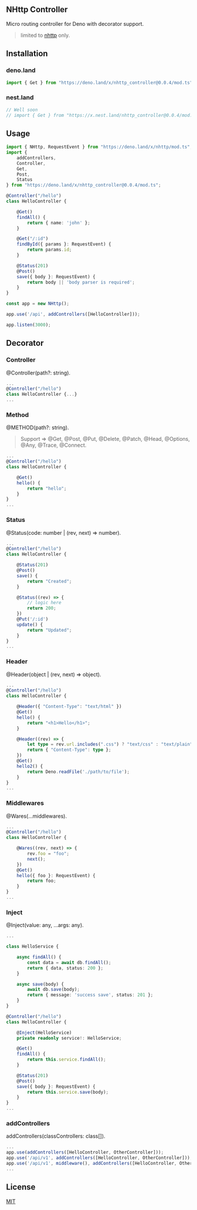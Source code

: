 ## NHttp Controller
Micro routing controller for Deno with decorator support.
> limited to [nhttp](https://github.com/nhttp/nhttp) only.

## Installation
### deno.land
```ts
import { Get } from "https://deno.land/x/nhttp_controller@0.0.4/mod.ts";
```

### nest.land
```ts
// Well soon
// import { Get } from "https://x.nest.land/nhttp_controller@0.0.4/mod.ts";
```

## Usage
```ts
import { NHttp, RequestEvent } from "https://deno.land/x/nhttp/mod.ts";
import { 
    addControllers, 
    Controller, 
    Get,
    Post,
    Status 
} from "https://deno.land/x/nhttp_controller@0.0.4/mod.ts";

@Controller("/hello")
class HelloController {

    @Get()
    findAll() {
        return { name: 'john' };
    }

    @Get("/:id")
    findById({ params }: RequestEvent) {
        return params.id;
    }

    @Status(201)
    @Post()
    save({ body }: RequestEvent) {
        return body || 'body parser is required';
    }
}

const app = new NHttp();

app.use('/api', addControllers([HelloController]));

app.listen(3000);
```

## Decorator
### Controller
@Controller(path?: string).
```ts
...
@Controller("/hello")
class HelloController {...}
...
```

### Method
@METHOD(path?: string).
> Support => @Get, @Post, @Put, @Delete, @Patch, @Head, @Options, @Any, @Trace, @Connect.
```ts
...
@Controller("/hello")
class HelloController {

    @Get()
    hello() {
        return "hello";
    }
}
...
```

### Status
@Status(code: number | (rev, next) => number).
```ts
...
@Controller("/hello")
class HelloController {

    @Status(201)
    @Post()
    save() {
        return "Created";
    }

    @Status((rev) => {
        // logic here
        return 200;
    })
    @Put('/:id')
    update() {
        return "Updated";
    }
}
...
```

### Header
@Header(object | (rev, next) => object).
```ts
...
@Controller("/hello")
class HelloController {

    @Header({ "Content-Type": "text/html" })
    @Get()
    hello() {
        return "<h1>Hello</h1>";
    }

    @Header((rev) => {
        let type = rev.url.includes(".css") ? "text/css" : "text/plain";
        return { "Content-Type": type };
    })
    @Get()
    hello2() {
        return Deno.readFile('./path/to/file');
    }
}
...
```
### Middlewares
@Wares(...middlewares).
```ts
...
@Controller("/hello")
class HelloController {

    @Wares((rev, next) => {
        rev.foo = "foo";
        next();
    })
    @Get()
    hello({ foo }: RequestEvent) {
        return foo;
    }
}
...
```
### Inject 
@Inject(value: any, ...args: any).
```ts
...

class HelloService {

    async findAll() {
        const data = await db.findAll();
        return { data, status: 200 }; 
    }

    async save(body) {
        await db.save(body);
        return { message: 'success save', status: 201 }; 
    }
}

@Controller("/hello")
class HelloController {

    @Inject(HelloService)
    private readonly service!: HelloService;

    @Get()
    findAll() {
        return this.service.findAll();
    }

    @Status(201)
    @Post()
    save({ body }: RequestEvent) {
        return this.service.save(body);
    }
}
...
```
### addControllers 
addControllers(classControllers: class[]).
```ts
...
app.use(addControllers([HelloController, OtherController]));
app.use('/api/v1', addControllers([HelloController, OtherController]));
app.use('/api/v1', middleware(), addControllers([HelloController, OtherController]));
...
```

## License

[MIT](LICENSE)